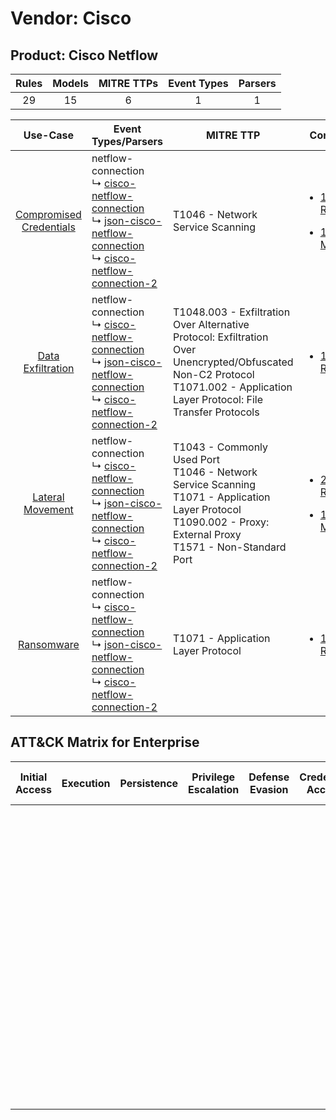 Vendor: Cisco
=============
Product: Cisco Netflow
----------------------
| Rules | Models | MITRE TTPs | Event Types | Parsers |
|:-----:|:------:|:----------:|:-----------:|:-------:|
|  29   |   15   |     6      |      1      |    1    |

|                                  Use-Case                                  | Event Types/Parsers                                                                                                                                                                                                                                                                               | MITRE TTP                                                                                                                                                                           | Content                                                                                                                |
|:--------------------------------------------------------------------------:| ------------------------------------------------------------------------------------------------------------------------------------------------------------------------------------------------------------------------------------------------------------------------------------------------- | ----------------------------------------------------------------------------------------------------------------------------------------------------------------------------------- | ---------------------------------------------------------------------------------------------------------------------- |
| [Compromised Credentials](../../../UseCases/uc_compromised_credentials.md) |  netflow-connection<br> ↳ [cisco-netflow-connection](Parsers/parserContent_cisco-netflow-connection.md)<br> ↳ [json-cisco-netflow-connection](Parsers/parserContent_json-cisco-netflow-connection.md)<br> ↳ [cisco-netflow-connection-2](Parsers/parserContent_cisco-netflow-connection-2.md)<br> | T1046 - Network Service Scanning<br>                                                                                                                                                | [<ul><li>1 Rules</li></ul><ul><li>1 Models</li></ul>](Rules_Models/r_m_cisco_cisco_netflow_Compromised_Credentials.md) |
|       [Data Exfiltration](../../../UseCases/uc_data_exfiltration.md)       |  netflow-connection<br> ↳ [cisco-netflow-connection](Parsers/parserContent_cisco-netflow-connection.md)<br> ↳ [json-cisco-netflow-connection](Parsers/parserContent_json-cisco-netflow-connection.md)<br> ↳ [cisco-netflow-connection-2](Parsers/parserContent_cisco-netflow-connection-2.md)<br> | T1048.003 - Exfiltration Over Alternative Protocol: Exfiltration Over Unencrypted/Obfuscated Non-C2 Protocol<br>T1071.002 - Application Layer Protocol: File Transfer Protocols<br> | [<ul><li>1 Rules</li></ul>](Rules_Models/r_m_cisco_cisco_netflow_Data_Exfiltration.md)                                 |
|        [Lateral Movement](../../../UseCases/uc_lateral_movement.md)        |  netflow-connection<br> ↳ [cisco-netflow-connection](Parsers/parserContent_cisco-netflow-connection.md)<br> ↳ [json-cisco-netflow-connection](Parsers/parserContent_json-cisco-netflow-connection.md)<br> ↳ [cisco-netflow-connection-2](Parsers/parserContent_cisco-netflow-connection-2.md)<br> | T1043 - Commonly Used Port<br>T1046 - Network Service Scanning<br>T1071 - Application Layer Protocol<br>T1090.002 - Proxy: External Proxy<br>T1571 - Non-Standard Port<br>          | [<ul><li>26 Rules</li></ul><ul><li>15 Models</li></ul>](Rules_Models/r_m_cisco_cisco_netflow_Lateral_Movement.md)      |
|              [Ransomware](../../../UseCases/uc_ransomware.md)              |  netflow-connection<br> ↳ [cisco-netflow-connection](Parsers/parserContent_cisco-netflow-connection.md)<br> ↳ [json-cisco-netflow-connection](Parsers/parserContent_json-cisco-netflow-connection.md)<br> ↳ [cisco-netflow-connection-2](Parsers/parserContent_cisco-netflow-connection-2.md)<br> | T1071 - Application Layer Protocol<br>                                                                                                                                              | [<ul><li>1 Rules</li></ul>](Rules_Models/r_m_cisco_cisco_netflow_Ransomware.md)                                        |

ATT&CK Matrix for Enterprise
----------------------------
| Initial Access | Execution | Persistence | Privilege Escalation | Defense Evasion | Credential Access | Discovery                                                                     | Lateral Movement | Collection | Command and Control                                                                                                                                                                                                                                                                                                                                                                                                                                                              | Exfiltration                                                                                                                                                                                                                                         | Impact |
| -------------- | --------- | ----------- | -------------------- | --------------- | ----------------- | ----------------------------------------------------------------------------- | ---------------- | ---------- | -------------------------------------------------------------------------------------------------------------------------------------------------------------------------------------------------------------------------------------------------------------------------------------------------------------------------------------------------------------------------------------------------------------------------------------------------------------------------------- | ---------------------------------------------------------------------------------------------------------------------------------------------------------------------------------------------------------------------------------------------------- | ------ |
|                |           |             |                      |                 |                   | [Network Service Scanning](https://attack.mitre.org/techniques/T1046)<br><br> |                  |            | [Non-Standard Port](https://attack.mitre.org/techniques/T1571)<br><br>[Commonly Used Port](https://attack.mitre.org/techniques/T1043)<br><br>[Application Layer Protocol: File Transfer Protocols](https://attack.mitre.org/techniques/T1071/002)<br><br>[Proxy: External Proxy](https://attack.mitre.org/techniques/T1090/002)<br><br>[Application Layer Protocol](https://attack.mitre.org/techniques/T1071)<br><br>[Proxy](https://attack.mitre.org/techniques/T1090)<br><br> | [Exfiltration Over Alternative Protocol](https://attack.mitre.org/techniques/T1048)<br><br>[Exfiltration Over Alternative Protocol: Exfiltration Over Unencrypted/Obfuscated Non-C2 Protocol](https://attack.mitre.org/techniques/T1048/003)<br><br> |        |